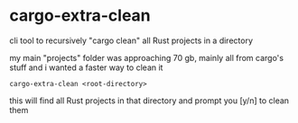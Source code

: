 # cargo-extra-clean
cli tool to recursively "cargo clean" all Rust projects in a directory 

my main "projects" folder was approaching 70 gb, mainly all from cargo's stuff and i wanted a faster way to clean it

```
cargo-extra-clean <root-directory>
```
this will find all Rust projects in that directory and prompt you [y/n] to clean them
